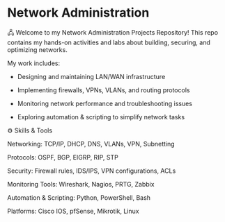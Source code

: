 # Network Administration
🖧 Welcome to my Network Administration Projects Repository!
This repo contains my hands-on activities and labs about building, securing, and optimizing networks.

My work includes:

- Designing and maintaining LAN/WAN infrastructure

- Implementing firewalls, VPNs, VLANs, and routing protocols

- Monitoring network performance and troubleshooting issues

- Exploring automation & scripting to simplify network tasks

⚙️ Skills & Tools

Networking: TCP/IP, DHCP, DNS, VLANs, VPN, Subnetting

Protocols: OSPF, BGP, EIGRP, RIP, STP

Security: Firewall rules, IDS/IPS, VPN configurations, ACLs

Monitoring Tools: Wireshark, Nagios, PRTG, Zabbix

Automation & Scripting: Python, PowerShell, Bash

Platforms: Cisco IOS, pfSense, Mikrotik, Linux
